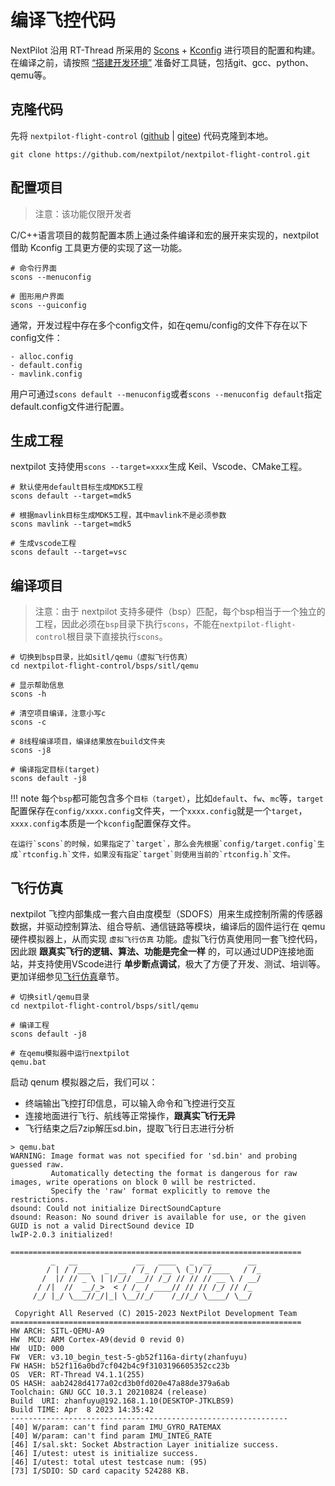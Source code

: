 # 编译飞控代码

NextPilot 沿用 RT-Thread 所采用的 [Scons](./构建配置系统/SCons.md) + [Kconfig](./构建配置系统/Kconfig.md) 进行项目的配置和构建。在编译之前，请按照 [“搭建开发环境”](./01.setup-develop-environment.md) 准备好工具链，包括git、gcc、python、qemu等。

## 克隆代码

先将 `nextpilot-flight-control` ([github](https://github.com/nextpilot/nextpilot-flight-control.git) | [gitee](https://gitee.com/nextpilot/nextpilot-flight-control.git)) 代码克隆到本地。

```shell
git clone https://github.com/nextpilot/nextpilot-flight-control.git
```

## 配置项目

> 注意：该功能仅限开发者

C/C++语言项目的裁剪配置本质上通过条件编译和宏的展开来实现的，nextpilot 借助 Kconfig 工具更方便的实现了这一功能。

```shell
# 命令行界面
scons --menuconfig

# 图形用户界面
scons --guiconfig
```

通常，开发过程中存在多个config文件，如在qemu/config的文件下存在以下config文件：

```
- alloc.config
- default.config
- mavlink.config
```

用户可通过`scons default --menuconfig`或者`scons --menuconfig default`指定default.config文件进行配置。

## 生成工程

nextpilot 支持使用`scons --target=xxxx`生成 Keil、Vscode、CMake工程。

```shell
# 默认使用default目标生成MDK5工程
scons default --target=mdk5

# 根据mavlink目标生成MDK5工程，其中mavlink不是必须参数
scons mavlink --target=mdk5

# 生成vscode工程
scons default --target=vsc
```

## 编译项目

> 注意：由于 nextpilot 支持多硬件（bsp）匹配，每个bsp相当于一个独立的工程，因此必须在`bsp`目录下执行`scons`，不能在`nextpilot-flight-control`根目录下直接执行`scons`。

```shell
# 切换到bsp目录，比如sitl/qemu（虚拟飞行仿真）
cd nextpilot-flight-control/bsps/sitl/qemu

# 显示帮助信息
scons -h

# 清空项目编译，注意小写c
scons -c

# 8线程编译项目，编译结果放在build文件夹
scons -j8

# 编译指定目标(target)
scons default -j8
```

!!! note
    每个`bsp`都可能包含多个`目标（target）`，比如`default`、`fw`、`mc`等，`target`配置保存在`config/xxxx.config`文件夹，一个`xxxx.config`就是一个`target`，`xxxx.config`本质是一个`kconfig`配置保存文件。

    在运行`scons`的时候，如果指定了`target`，那么会先根据`config/target.config`生成`rtconfig.h`文件，如果没有指定`target`则使用当前的`rtconfig.h`文件。

## 飞行仿真

nextpilot 飞控内部集成一套六自由度模型（SDOFS）用来生成控制所需的传感器数据，并驱动控制算法、组合导航、通信链路等模块，编译后的固件运行在 qemu 硬件模拟器上，从而实现 `虚拟飞行仿真` 功能。虚拟飞行仿真使用同一套飞控代码，因此跟 **跟真实飞行的逻辑、算法、功能是完全一样** 的，可以通过UDP连接地面站，并支持使用VScode进行 **单步断点调试**，极大了方便了开发、测试、培训等。更加详细参见[飞行仿真](../08.%E9%A3%9E%E8%A1%8C%E4%BB%BF%E7%9C%9F/sitl_qemu.md)章节。

```shell
# 切换sitl/qemu目录
cd nextpilot-flight-control/bsps/sitl/qemu

# 编译工程
scons default -j8

# 在qemu模拟器中运行nextpilot
qemu.bat
```

启动 qenum 模拟器之后，我们可以：

- 终端输出飞控打印信息，可以输入命令和飞控进行交互
- 连接地面进行飞行、航线等正常操作，**跟真实飞行无异**
- 飞行结束之后7zip解压sd.bin，提取飞行日志进行分析

```
> qemu.bat
WARNING: Image format was not specified for 'sd.bin' and probing guessed raw.
         Automatically detecting the format is dangerous for raw images, write operations on block 0 will be restricted.
         Specify the 'raw' format explicitly to remove the restrictions.
dsound: Could not initialize DirectSoundCapture
dsound: Reason: No sound driver is available for use, or the given GUID is not a valid DirectSound device ID
lwIP-2.0.3 initialized!

=================================================================
         _   __             __   ____   _  __        __
        / | / /___   _  __ / /_ / __ \ (_)/ /____   / /_
       /  |/ // _ \ | |/_// __// /_/ // // // __ \ / __/
      / /|  //  __/_>  < / /_ / ____// // // /_/ // /_
     /_/ |_/ \___//_/|_| \__//_/    /_//_/ \____/ \__/

 Copyright All Reserved (C) 2015-2023 NextPilot Development Team
=================================================================
HW ARCH: SITL-QEMU-A9
HW  MCU: ARM Cortex-A9(devid 0 revid 0)
HW  UID: 000
FW  VER: v3.10_begin_test-5-gb52f116a-dirty(zhanfuyu)
FW HASH: b52f116a0bd7cf042b4c9f3103196605352cc23b
OS  VER: RT-Thread V4.1.1(255)
OS HASH: aab2428d4177a02cd3b0fd020e47a88de379a6ab
Toolchain: GNU GCC 10.3.1 20210824 (release)
Build  URI: zhanfuyu@192.168.1.10(DESKTOP-JTKLBS9)
Build TIME: Apr  8 2023 14:35:42
--------------------------------------------------------------
[40] W/param: can't find param IMU_GYRO_RATEMAX
[40] W/param: can't find param IMU_INTEG_RATE
[46] I/sal.skt: Socket Abstraction Layer initialize success.
[46] I/utest: utest is initialize success.
[46] I/utest: total utest testcase num: (95)
[73] I/SDIO: SD card capacity 524288 KB.
```
